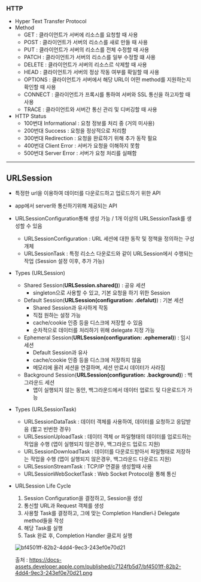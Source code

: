 ###  HTTP
- Hyper Text Transfer Protocol
- Method
  - GET : 클라이언트가 서버에 리소스를 요청할 때 사용
  - POST : 클라이언트가 서버의 리소스를 새로 만들 때 사용
  - PUT : 클라이언트가 서버의 리소스를 전체 수정할 때 사용
  - PATCH : 클라이언트가 서버의 리소스를 일부 수정할 떄 사용
  - DELETE : 클라이언트가 서버의 리소스르 삭제할 때 사용
  - HEAD : 클라이언트가 서버의 정상 작동 여부를 확일할 때 사용
  - OPTIONS : 클라이언트가 서버에서 해당 URL이 어떤 method를 지원하는지 확인할 때 사용
  - CONNECT : 클라이언트가 프록시를 통하여 서버와 SSL 통신을 하고자할 때 사용
  - TRACE : 클라이언트와 서버간 통신 관리 및 디버깅할 때 사용
- HTTP Status
  - 100번대 Informational : 요청 정보를 처리 중 (거의 미사용)
  - 200번대 Success : 요청을 정상적으로 처리함
  - 300번대 Redirection : 요청을 완료하기 위해 추가 동작 필요
  - 400번대 Client Error : 서버가 요청을 이해하지 못함
  - 500번대 Server Error : 서버가 요청 처리를 실패함

----

## URLSession
- 특정한 url을 이용하여 데이터를 다운로드하고 업로드하기 위한 API
- app에서 server와 통신하기위해 제공되는 API
- URLSessionConfiguration통해 생성 가능 / 1개 이상의 URLSessionTask를 생성할 수 있음
  - URLSessionConfiguration : URL 세션에 대한 동작 및 정책을 정의하는 구성 개체
  - URLSessionTask : 특정 리소스 다운로드와 같이 URLSession에서 수행되는 작업 (Session 설정 이후, 추가 가능)
- Types (URLSession)
  - Shared Session(**URLSession.shared()**) : 공유 세션
    - singleton으로 사용할 수 있고, 기본 요청을 하기 위한 Session
  - Default Session(**URLSession(configuration: .defalut)**) : 기본 세션
    - Shared Session과 유사하게 작동
    - 직접 원하는 설정 가능
    - cache/cookie 인증 등을 디스크에 저장할 수 있음
    - 순차적으로 데이터를 처리하기 위해 delegate 지정 가능
  - Ephemeral Session(**URLSession(configuration: .ephemeral)**) : 임시 세션
    - Default Session과 유사
    - cache/cookie 인증 등을 디스크에 저장하지 않음
    - 메모리에 올려 세션을 연결하며, 세션 만료시 데이터가 사라짐
  - Background Session(**URLSession(configuration: .background)**) : 백그라운드 세션
    - 앱이 실행되지 않는 동안, 백그라운드에서 데이터 업로드 및 다운로드가 가능
- Types (URLSessionTask)
  - URLSessionDataTask : 데이터 객체를 사용하여, 데이터를 요청하고 응답받음 (짧고 빈번한 경우)
  - URLSessionUploadTask : 데이터 객체 or 파일형태의 데이터를 업로드하는 작업을 수행 (앱이 실행되지 않은경우, 백그라운드 업로드 지원)
  - URLSessionDownloadTask : 데이터를 다운로드받아서 파일형태로 저장하는 작업을 수행 (앱이 실행되지 않은경우, 백그라운드 다운로드 지원)
  - URLSessionStreamTask : TCP/IP 연결을 생성할때 사용
  - URLSessionWebSocketTask : Web Socket Protocol을 통해 통신
- URLSession Life Cycle
  1. Session Configuration을 결정하고, Session을 생성
  2. 통신할 URL과 Request 객체를 생성
  3. 사용할 Task를 결정하고, 그에 맞는 Completion Handler나 Delegate method들을 작성
  4. 해당 Task를 실행
  5. Task 완료 후, Completion Handler 클로저 실행
  
  ![bf4501ff-82b2-4dd4-9ec3-243ef0e70d21](https://user-images.githubusercontent.com/46417892/147872338-b364ed50-a6a7-4293-8218-b3d8445dc49a.png)
  
  출처 : https://docs-assets.developer.apple.com/published/c7124fb5d7/bf4501ff-82b2-4dd4-9ec3-243ef0e70d21.png

  

